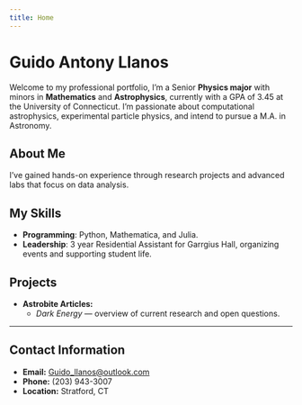 ```yaml
---
title: Home
---
```


# Guido Antony Llanos

Welcome to my professional portfolio, I’m a Senior **Physics major** with minors in **Mathematics** and **Astrophysics**, currently with a GPA of 3.45 at the University of Connecticut. I’m passionate about computational astrophysics, experimental particle physics, and intend to pursue a M.A. in Astronomy.


## About Me
I’ve gained hands-on experience through research projects and advanced labs that focus on data analysis. 

## My Skills
- **Programming**: Python, Mathematica, and Julia.
- **Leadership**: 3 year Residential Assistant for Garrgius Hall, organizing events and supporting student life.


## Projects
- **Astrobite Articles:**    
  - *Dark Energy* — overview of current research and open questions.

---

## Contact Information
- **Email:** Guido_llanos@outlook.com 
- **Phone:** (203) 943-3007  
- **Location:** Stratford, CT




